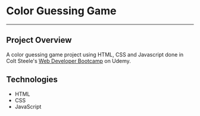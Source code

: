 # Color Guessing Game

---

## Project Overview

A color guessing game project using HTML, CSS and Javascript done in Colt Steele's [Web Developer Bootcamp](https://www.udemy.com/the-web-developer-bootcamp/) on Udemy.

## Technologies

- HTML
- CSS
- JavaScript
